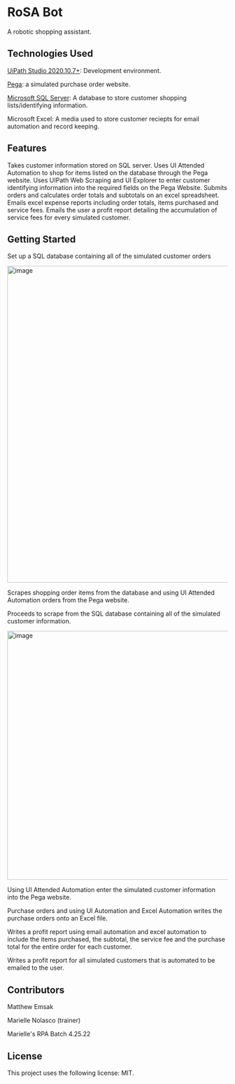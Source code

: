 
# <strong>RoSA Bot</strong>

A robotic shopping assistant.

## <strong>Technologies Used</strong>

[UiPath Studio 2020.10.7+](https://www.uipath.com/product/studio): Development environment.

[Pega](https://training.openspan.com/login): a simulated purchase order website.

[Microsoft SQL Server](https://www.microsoft.com/en-us/sql-server/sql-server-downloads): A database to store customer shopping lists/identifying information.

Microsoft Excel: A media used to store customer reciepts for email automation and record keeping.

## <strong>Features</Strong>

Takes customer information stored on SQL server.
Uses UI Attended Automation to shop for items listed on the database through the Pega website.
Uses UIPath Web Scraping and UI Explorer to enter customer identifying information into the required fields on the Pega Website.
Submits orders and calculates order totals and subtotals on an excel spreadsheet.
Emails excel expense reports including order totals, items purchased and service fees.
Emails the user a profit report detailing the accumulation of service fees for every simulated customer.

## <strong>Getting Started</strong>

Set up a SQL database containing all of the simulated customer orders

![]()<img width="723" alt="image" src="https://user-images.githubusercontent.com/104387212/174142399-2b04dd51-7e14-4e78-aa12-be581b698770.png">

Scrapes shopping order items from the database and using UI Attended Automation orders from the Pega website.

Proceeds to scrape from the SQL database containing all of the simulated customer information.

![]()<img width="568" alt="image" src="https://user-images.githubusercontent.com/104387212/174142675-bbfc06bd-1685-4c81-9958-5623457c679a.png">

Using UI Attended Automation enter the simulated customer information into the Pega website.

Purchase orders and using UI Automation and Excel Automation writes the purchase orders onto an Excel file.

Writes a profit report using email automation and excel automation to include the items purchased, the subtotal, the service fee and the purchase total for the entire order for each customer.

Writes a profit report for all simulated customers that is automated to be emailed to the user.

## <strong>Contributors</strong>

Matthew Emsak

Marielle Nolasco (trainer)

Marielle's RPA Batch 4.25.22

## <strong>License</strong>

This project uses the following license: MIT.
